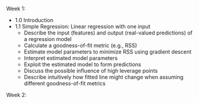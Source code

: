 Week 1:
- 1.0 Introduction
- 1.1 Simple Regression: Linear regression with one input
  - Describe the input (features) and output (real-valued predictions) of a regression model
  - Calculate a goodness-of-fit metric (e.g., RSS)
  - Estimate model parameters to minimize RSS using gradient descent
  - Interpret estimated model parameters
  - Exploit the estimated model to form predictions
  - Discuss the possible influence of high leverage points
  - Describe intuitively how fitted line might change when assuming different goodness-of-fit metrics

Week 2:
